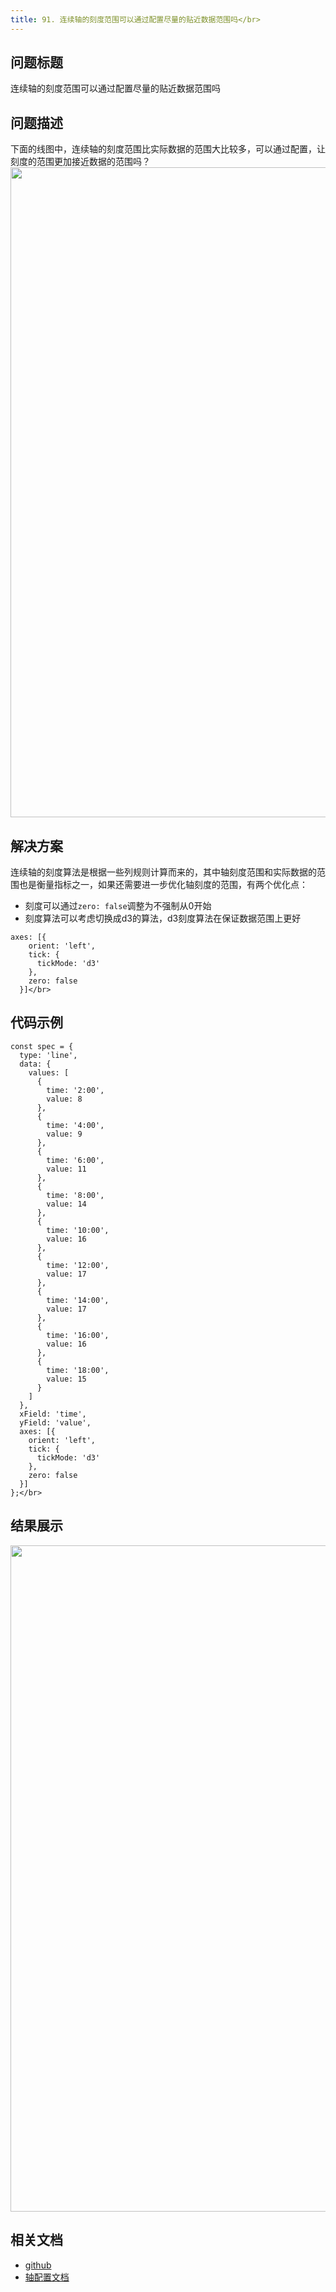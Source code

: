 ```yaml
---
title: 91. 连续轴的刻度范围可以通过配置尽量的贴近数据范围吗</br>
---
```

## 问题标题

连续轴的刻度范围可以通过配置尽量的贴近数据范围吗</br>
## 问题描述

下面的线图中，连续轴的刻度范围比实际数据的范围大比较多，可以通过配置，让刻度的范围更加接近数据的范围吗？</br>
<img src='https://cdn.jsdelivr.net/gh/xuanhun/articles/visactor/img/WyuibTs0BoP3LZxSNrdccbrvn5b.gif' alt='' width='1496' height='1040'>

## 解决方案

连续轴的刻度算法是根据一些列规则计算而来的，其中轴刻度范围和实际数据的范围也是衡量指标之一，如果还需要进一步优化轴刻度的范围，有两个优化点：</br>
*  刻度可以通过`zero: false`调整为不强制从0开始</br>
*  刻度算法可以考虑切换成d3的算法，d3刻度算法在保证数据范围上更好</br>
```
axes: [{
    orient: 'left',
    tick: {
      tickMode: 'd3'
    },
    zero: false
  }]</br>
```


## 代码示例 

```
const spec = {
  type: 'line',
  data: {
    values: [
      {
        time: '2:00',
        value: 8
      },
      {
        time: '4:00',
        value: 9
      },
      {
        time: '6:00',
        value: 11
      },
      {
        time: '8:00',
        value: 14
      },
      {
        time: '10:00',
        value: 16
      },
      {
        time: '12:00',
        value: 17
      },
      {
        time: '14:00',
        value: 17
      },
      {
        time: '16:00',
        value: 16
      },
      {
        time: '18:00',
        value: 15
      }
    ]
  },
  xField: 'time',
  yField: 'value',
  axes: [{
    orient: 'left',
    tick: {
      tickMode: 'd3'
    },
    zero: false
  }]
};</br>
```
## 结果展示

<img src='https://cdn.jsdelivr.net/gh/xuanhun/articles/visactor/img/G4jMbhVskoZpKAxqQNzcG8etnnC.gif' alt='' width='1486' height='1066'>

## 相关文档

*  [github](https%3A%2F%2Fgithub.com%2FVisActor%2FVChart)</br>
*  [轴配置文档](https%3A%2F%2Fvisactor.com%2Fvchart%2Foption%2FlineChart-axes-linear%23tick.tickMode('average'%257C'd3')%2520%3D%2520'average')</br>